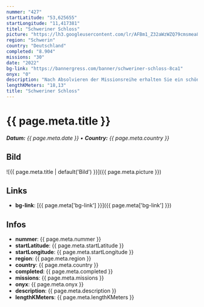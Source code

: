 ```yaml
---
nummer: "427"
startLatitude: "53,625655"
startLongitude: "11,417381"
titel: "Schweriner Schloss"
picture: "https://lh3.googleusercontent.com/lr/AFBm1_Z32aWzWZQ79cmsmea8nobgPevIQ4KExjfIEi6O9UFGOwDG6Cpx02UujNVNHmuZIMzzL_LuoA_fzGFLr3E4i-XP0cn7H3Gd6y9hYQrgw0_3TZkVQAImL8fbOru9uGHquI2SH3kXLpW7fxt23Yj77qUD6F4S5ZzdmXO4tKorgbAIAwuas3BlqygmA84eHIBX3xrmElF9-x5-g5C2haCQntjgJi3q85H7a5w3y-tkNZj2SavgOGHa_7wVzMX61RU6iwkFhkeBAg2GEpnP8wZgP8ZWF_f_D5Idh4gNDeoQLsQIL6cYCfHPIKNXdlikiM8KWt49Xv7VvjcNlrCpVtP_vVt560l1lz0lp2_sY5Rbc36k8uH8VrTh4GqWomWilVi2hANBmHnimX4DnTiM1-ZBtQJDGAmhPBE_Oj2eZtLsOTE69Ci2DP6TvHp682lM2RgK1Mc92GnF4rdz6AfSfyExQQGSZg1NonsBxOajX1Srn4EnY5L1s-HEz1sU2dZh6xM6dw3cppQlVJ7wCf-9OZ-ay-diYXJv3jT_aBHYtwn1Azy7VogZxrSENX74aD2FyIxRQvGf5sRqtPArWIsZHN6hYTK8zDNDpo3SbFfafjeizwYvFgKVeOF8BD3pN1mvOiPikry_fiDCJ7BTUy50tbD3p8yB7lIGUzaMOcnZJDk-hreH66m6WBXSHYvzsiqHdlzVhkzZAjs63UWdXjZieZswmEbRwjHHrUxlhYQkk-7rwWVd6c0wVY_HwRsieicYeyKUnMEqVD0CbexBRzuGPs86zAACyXiM9YhW7t9H5nccpFBN1THe9g_FgyOkYfFdnhThWD4a6UOEnUTIHvoPiF1VYEcQkwsTkHbkLXSZLO3Dug0Peyp1_3-mTLm7BfdGbb4o_YvxQhAM"
region: "Schwerin"
country: "Deutschland"
completed: "8.904"
missions: "30"
date: "2022"
bg-link: "https://bannergress.com/banner/schweriner-schloss-8ca1"
onyx: "0"
description: "Nach Absolvieren der Missionsreihe erhalten Sie ein schönes Bild des Schweriner Schlosses."
lengthKMeters: "18,13"
title: "Schweriner Schloss"
---
```


# {{ page.meta.title }}
_**Datum:** {{ page.meta.date }} • **Country:** {{ page.meta.country }}_

## Bild
![{{ page.meta.title | default('Bild') }}]({{ page.meta.picture }})

## Links
- **bg-link**: [{{ page.meta['bg-link'] }}]({{ page.meta['bg-link'] }})

## Infos
- **nummer**: {{ page.meta.nummer }}
- **startLatitude**: {{ page.meta.startLatitude }}
- **startLongitude**: {{ page.meta.startLongitude }}
- **region**: {{ page.meta.region }}
- **country**: {{ page.meta.country }}
- **completed**: {{ page.meta.completed }}
- **missions**: {{ page.meta.missions }}
- **onyx**: {{ page.meta.onyx }}
- **description**: {{ page.meta.description }}
- **lengthKMeters**: {{ page.meta.lengthKMeters }}

